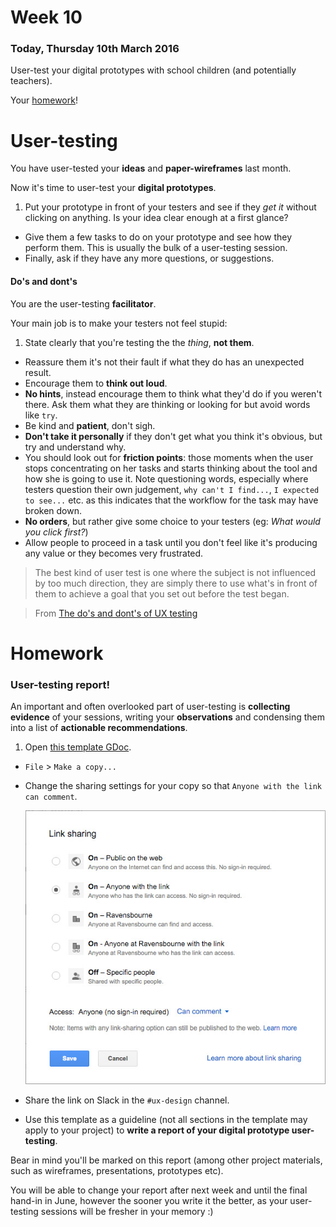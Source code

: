 # Week 10

### Today, Thursday 10th March 2016

User-test your digital prototypes with school children (and potentially teachers).

Your [homework](#homework)!


# User-testing

You have user-tested your **ideas** and **paper-wireframes** last month. 

Now it's time to user-test your **digital prototypes**. 

<!--At this point you should be testing details, rather than the *bigger picture*.-->

1. Put your prototype in front of your testers and see if they *get it* without clicking on anything. Is your idea clear enough at a first glance?
* Give them a few tasks to do on your prototype and see how they perform them. This is usually the bulk of a user-testing session.
* Finally, ask if they have any more questions, or suggestions.

#### Do's and dont's

You are the user-testing **facilitator**.

Your main job is to make your testers not feel stupid:

1. State clearly that you're testing the the *thing*, **not them**.
* Reassure them it's not their fault if what they do has an unexpected result.
* Encourage them to **think out loud**.
* **No hints**, instead encourage them to think what they'd do if you weren't there. Ask them what they are thinking or looking for but avoid words like `try`.
* Be kind and **patient**, don't sigh. 
* **Don't take it personally** if they don't get what you think it's obvious, but try and understand why.
* You should look out for **friction points**: those moments when the user stops concentrating on her tasks and starts thinking about the tool and how she is going to use it. Note questioning words, especially where testers question their own judgement, `why can't I find...`, `I expected to see...` etc. as this indicates that the workflow for the task may have broken down.
* **No orders**, but rather give some choice to your testers (eg: *What would you click first?*)
* Allow people to proceed in a task until you don't feel like it's producing any value or they becomes very frustrated.

> The best kind of user test is one where the subject is not influenced by too much direction, they are simply there to use what's in front of them to achieve a goal that you set out before the test began.

> From [The do's and dont's of UX testing](http://blog.oboxthemes.com/the-dos-and-donts-of-user-experience-testing/)


# Homework

### User-testing report!

An important and often overlooked part of user-testing is **collecting evidence** of your sessions, writing your **observations** and condensing them into a list of **actionable recommendations**.

<!-- Aggregating responses should take the form of simple tallies related to either task performance (success/failure) or sentiment (like/indifferent/dislike). -->

1. Open [this template GDoc](https://docs.google.com/document/d/1XIrJQe4acdR1fNuu53qgHxd80F5V_cvm2Uh62OQ3i1M/edit?usp=sharing). 
* `File` > `Make a copy...`
* Change the sharing settings for your copy so that `Anyone with the link can comment`.

	![](assets/gdoc-sharing.jpg)
* Share the link on Slack in the `#ux-design` channel. 
* Use this template as a guideline (not all sections in the template may apply to your project) to **write a report of your digital prototype user-testing**.

Bear in mind you'll be marked on this report (among other project materials, such as wireframes, presentations, prototypes etc). 

You will be able to change your report after next week and until the final hand-in in June, however the sooner you write it the better, as your user-testing sessions will be fresher in your memory :)